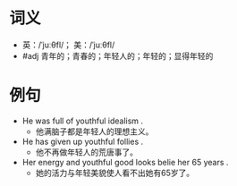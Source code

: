 # 词义
- 英：/ˈjuːθfl/； 美：/ˈjuːθfl/
- #adj 青年的；青春的；年轻人的；年轻的；显得年轻的
# 例句
- He was full of youthful idealism .
	- 他满脑子都是年轻人的理想主义。
- He has given up youthful follies .
	- 他不再做年轻人的荒唐事了。
- Her energy and youthful good looks belie her 65 years .
	- 她的活力与年轻美貌使人看不出她有65岁了。
